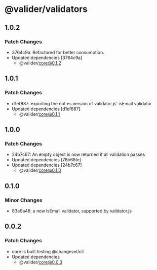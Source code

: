 # @valider/validators

## 1.0.2

### Patch Changes

- 3764c9a: Refactored for better consumption.
- Updated dependencies [3764c9a]
  - @valider/core@0.1.2

## 1.0.1

### Patch Changes

- d1ef887: exporting the not es version of validator.js' isEmail validator
- Updated dependencies [d1ef887]
  - @valider/core@0.1.1

## 1.0.0

### Patch Changes

- 24b7c67: An empty object is now returned if all validation passes
- Updated dependencies [78b68fe]
- Updated dependencies [24b7c67]
  - @valider/core@0.1.0

## 0.1.0

### Minor Changes

- 83a9a48: a new isEmail validator, supported by validator.js

## 0.0.2

### Patch Changes

- core is built
  testing @changeset/cli
- Updated dependencies
  - @valider/core@0.0.3
